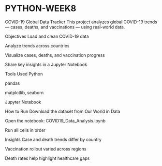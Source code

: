 # PYTHON-WEEK8
COVID-19 Global Data Tracker
This project analyzes global COVID-19 trends — cases, deaths, and vaccinations — using real-world data.

Objectives
Load and clean COVID-19 data

Analyze trends across countries

Visualize cases, deaths, and vaccination progress

Share key insights in a Jupyter Notebook

Tools Used
Python

pandas

matplotlib, seaborn

Jupyter Notebook

How to Run
Download the dataset from Our World in Data

Open the notebook: COVID19_Data_Analysis.ipynb

Run all cells in order

Insights
Case and death trends differ by country

Vaccination rollout varied across regions

Death rates help highlight healthcare gaps
